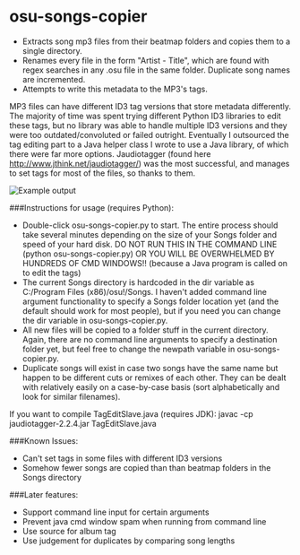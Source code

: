 # osu-songs-copier

* Extracts song mp3 files from their beatmap folders and copies them to a single directory.  
* Renames every file in the form "Artist - Title", which are found with regex searches in any .osu file in the same folder. Duplicate song names are incremented. 
* Attempts to write this metadata to the MP3's tags. 

MP3 files can have different ID3 tag versions that store metadata differently. The majority of time was spent trying different Python ID3 libraries to edit these tags, but no library was able to handle multiple ID3 versions and they were too outdated/convoluted or failed outright. Eventually I outsourced the tag editing part to a Java helper class I wrote to use a Java library, of which there were far more options. Jaudiotagger (found here http://www.jthink.net/jaudiotagger/) was the most successful, and manages to set tags for most of the files, so thanks to them.

![Example output](http://puu.sh/kxO3x/fd1392a69a.png)

###Instructions for usage (requires Python): 
* Double-click osu-songs-copier.py to start. The entire process should take several minutes depending on the size of your Songs folder and speed of your hard disk. DO NOT RUN THIS IN THE COMMAND LINE (python osu-songs-copier.py) OR YOU WILL BE OVERWHELMED BY HUNDREDS OF CMD WINDOWS!! (because a Java program is called on to edit the tags)
* The current Songs directory is hardcoded in the dir variable as C:/Program Files (x86)/osu!/Songs. I haven't added command line argument functionality to specify a Songs folder location yet (and the default should work for most people), but if you need you can change the dir variable in osu-songs-copier.py.
* All new files will be copied to a folder stuff in the current directory. Again, there are no command line arguments to specify a destination folder yet, but feel free to change the newpath variable in osu-songs-copier.py.
* Duplicate songs will exist in case two songs have the same name but happen to be different cuts or remixes of each other. They can be dealt with relatively easily on a case-by-case basis (sort alphabetically and look for similar filenames).

If you want to compile TagEditSlave.java (requires JDK): javac -cp jaudiotagger-2.2.4.jar TagEditSlave.java

###Known Issues:
* Can't set tags in some files with different ID3 versions
* Somehow fewer songs are copied than than beatmap folders in the Songs directory

###Later features:
* Support command line input for certain arguments
* Prevent java cmd window spam when running from command line
* Use source for album tag
* Use judgement for duplicates by comparing song lengths